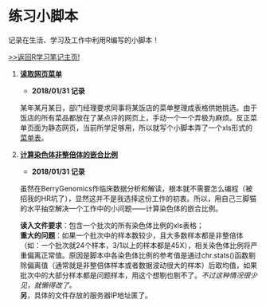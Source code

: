 # 练习小脚本

记录在生活、学习及工作中利用R编写的小脚本！

[>>返回R学习笔记主页!](https://github.com/Happykelee/the-Study-of-R)

1. **[读取网页菜单](https://github.com/Happykelee/the-Study-of-R/blob/master/Scripts/01_GetMenu.R)**
    * **2018/01/31 记录**

    某年某月某日，部门经理要求同事将某饭店的菜单整理成表格供她挑选。由于饭店的所有菜品都放在了某点评的网页上，手动一个一个弄极为麻烦。反正菜单页面为静态网页，当前所学足够用，所以就写个小脚本弄了一个xls形式的[菜单表](https://github.com/Happykelee/the-Study-of-R/blob/master/Scripts/01_menu.xls)。


2. **[计算染色体非整倍体的嵌合比例](https://github.com/Happykelee/the-Study-of-R/blob/master/Scripts/02_MosiacRatio.R)**
    * **2018/01/31 记录**

    虽然在BerryGenomics作临床数据分析和解读，根本就不需要怎么编程（被招我的HR坑了），显然这并不是我选择这份工作的初衷。所以，用自己三脚猫的水平抽空解决一个工作中的小问题——计算染色体的嵌合比例。

    **读入文件要求**：包含一个批次的所有染色体比例的xls表格；  
    **重大的问题**：如果一个批次中的样本数较少，且大多数样本都是非整倍体（如：一个批次就24个样本，3/1以上的样本都是45X），相关染色体比例将严重偏离正常值。原因是脚本中各染色体比例的参考值是通过chr.stats()函数剔除偏离值（通常就是非整倍体样本或者数据波动很大的样本）后取均值，如果批次中的大部分样本都是问题样本，用这个想剔也剔不了。*不过这种情况很少见，就懒得改了。*  
    **另**，具体的文件存放的服务器IP地址匿了。

